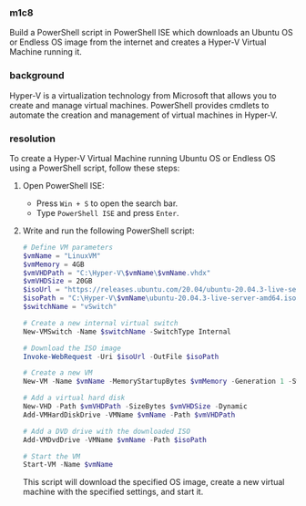 ### m1c8

<p>Build a PowerShell script in PowerShell ISE which downloads an Ubuntu OS or Endless OS image from the internet and creates a Hyper-V Virtual Machine running it.</p>

### background

<p>Hyper-V is a virtualization technology from Microsoft that allows you to create and manage virtual machines. PowerShell provides cmdlets to automate the creation and management of virtual machines in Hyper-V.</p>

### resolution

To create a Hyper-V Virtual Machine running Ubuntu OS or Endless OS using a PowerShell script, follow these steps:

1. Open PowerShell ISE:
   - Press `Win + S` to open the search bar.
   - Type `PowerShell ISE` and press `Enter`.

2. Write and run the following PowerShell script:
   ```powershell
   # Define VM parameters
   $vmName = "LinuxVM"
   $vmMemory = 4GB
   $vmVHDPath = "C:\Hyper-V\$vmName\$vmName.vhdx"
   $vmVHDSize = 20GB
   $isoUrl = "https://releases.ubuntu.com/20.04/ubuntu-20.04.3-live-server-amd64.iso" # Change to Endless OS URL if needed
   $isoPath = "C:\Hyper-V\$vmName\ubuntu-20.04.3-live-server-amd64.iso"
   $switchName = "vSwitch"

   # Create a new internal virtual switch
   New-VMSwitch -Name $switchName -SwitchType Internal

   # Download the ISO image
   Invoke-WebRequest -Uri $isoUrl -OutFile $isoPath

   # Create a new VM
   New-VM -Name $vmName -MemoryStartupBytes $vmMemory -Generation 1 -SwitchName $switchName

   # Add a virtual hard disk
   New-VHD -Path $vmVHDPath -SizeBytes $vmVHDSize -Dynamic
   Add-VMHardDiskDrive -VMName $vmName -Path $vmVHDPath

   # Add a DVD drive with the downloaded ISO
   Add-VMDvdDrive -VMName $vmName -Path $isoPath

   # Start the VM
   Start-VM -Name $vmName
   ```
   This script will download the specified OS image, create a new virtual machine with the specified settings, and start it.